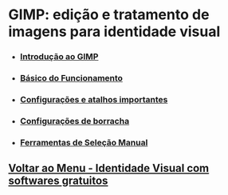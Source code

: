 # GIMP: edição e tratamento de imagens para identidade visual

- ### [Introdução ao GIMP](./introducao-GIMP.md)

- ### [Básico do Funcionamento](./basico-funcionamento.md)

- ### [Configurações e atalhos importantes](configuracoes-atalhos.md)

- ### [Configurações de borracha](borracha.md)

- ### [Ferramentas de Seleção Manual](ferramentasDeselecaoManual.md)


## [Voltar ao Menu - Identidade Visual com softwares gratuitos](../menu.md)